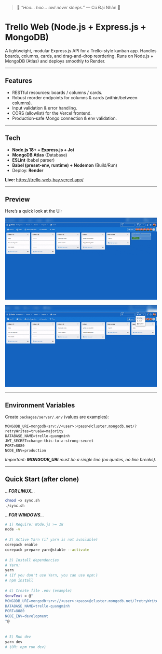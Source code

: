 > 🦉 *“Hoo... hoo... owl never sleeps.”*
> — Cú Đại Nhân 🦉

# Trello Web (Node.js + Express.js + MongoDB)
A lightweight, modular Express.js API for a Trello-style kanban app. Handles boards, columns, cards, and drag-and-drop reordering. Runs on Node.js + MongoDB (Atlas) and deploys smoothly to Render.

---

## Features
- RESTful resources: boards / columns / cards.
- Robust reorder endpoints for columns & cards (within/between columns).
- Input validation & error handling.
- CORS (allowlist) for the Vercel frontend.
- Production-safe Mongo connection & env validation.

---

## Tech
- **Node.js 18+ + Express.js + Joi**
- **MongoDB Atlas** (Database)
- **ESLint** (babel parser)
- **Babel (preset-env, runtime) + Nodemon** (Build/Run)
- Deploy: **Render**

**Live:** https://trello-web-bay.vercel.app/

---

## Preview

Here’s a quick look at the UI:

![Trello-web Demo](src/assets/demo1.gif)

![Trello-web Demo](src/assets/demo2.gif)

---

## Environment Variables
Create `packages/server/.env` (values are examples):

```dotenv
MONGODB_URI=mongodb+srv://<user>:<pass>@cluster.mongodb.net/?retryWrites=true&w=majority
DATABASE_NAME=trello-quangminh
JWT_SECRET=change-this-to-a-strong-secret
PORT=8080
NODE_ENV=production
```

*Important: **MONGODB_URI** must be a single line (no quotes, no line breaks).*

---

## Quick Start (after clone)

*...**FOR LINUX**...*
```bash
chmod +x sync.sh
./sync.sh
```

*...**FOR WINDOWS**...*
```bash
# 1) Require: Node.js >= 18
node -v

# 2) Active Yarn (if yarn is not available)
corepack enable
corepack prepare yarn@stable --activate

# 3) Install dependencies
# Yarn:
yarn
# (If you don't use Yarn, you can use npm:)
# npm install

# 4) Create file .env (example)
$envText = @"
MONGODB_URI=mongodb+srv://<user>:<pass>@cluster.mongodb.net/?retryWrites=true&w=majority
DATABASE_NAME=trello-quangminh
PORT=8080
NODE_ENV=development
"@


# 5) Run dev
yarn dev
# (OR: npm run dev)
```
